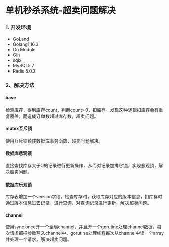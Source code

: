 

# 单机秒杀系统-超卖问题解决

### 1. 开发环境

- GoLand
- Golang1.16.3
- Go Module
- Gin
- sqlx
- MySQL5.7
- Redis 5.0.3

### 2、解决方法

#### base

检测库存，得到库存count，判断count>0，扣库存。发现这种逻辑扣库存会有重复覆盖，而造成订单数超过库存数，超卖问题。

#### mutex互斥锁

使用互斥锁锁住数据库事务函数，超卖问题解决。

#### 数据库悲观锁

直接查找库存大于0的记录进行更新操作，从而对记录加排它锁，实现悲观锁，解决超卖问题。

#### 数据库乐观锁

库存表增加一个version字段，检查库存时，获取库存对应的版本信息，扣库存时通过版本信息过去记录，进行查询，对查询记录进行更新，解决超卖问题。

#### channel

使用sync.once开一个全局channel，并且开一个gorutine处理channel数据，每次请求都把参数写入channel中，gorutine处理线程每次从channel中读一个array并处理一个请求，解决超卖问题。





